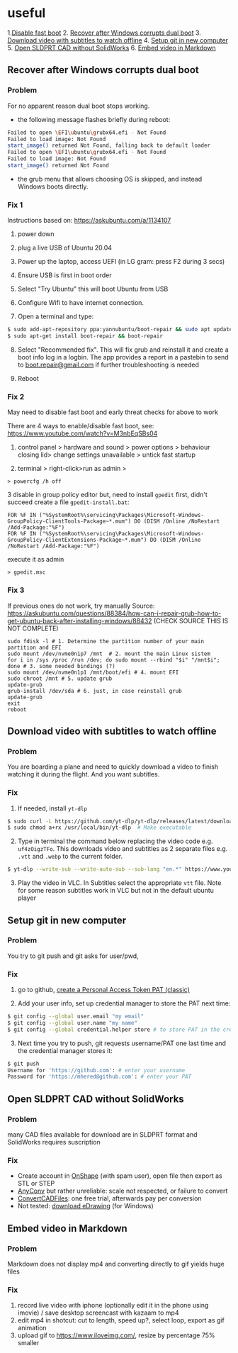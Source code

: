 # useful
1.[Disable fast boot](#disable-fast-boot)
2. [Recover after Windows corrupts dual boot](#recover-after-windows-corrupts-dual-boot)
3. [Download video with subtitles to watch offline](#download-video-with-subtitles-to-watch-offline)
4. [Setup git in new computer](#setup-git-in-new-computer)
5. [Open SLDPRT CAD without SolidWorks](#open-sldprt-cad-without-solidworks)
6. [Embed video in Markdown](#embed-video-in-markdown)


## Recover after Windows corrupts dual boot

### Problem
For no apparent reason dual boot stops working.
- the following message flashes briefly during reboot:

```bash
Failed to open \EFI\ubuntu\grubx64.efi - Not Found  
Failed to load image: Not Found    
start_image() returned Not Found, falling back to default loader
Failed to open \EFI\ubuntu\grubx64.efi - Not Found  
Failed to load image: Not Found    
start_image() returned Not Found
```
- the grub menu that allows choosing OS is skipped, and instead Windows boots directly.

### Fix 1

Instructions based on: https://askubuntu.com/a/1134107

1. power down 

2. plug a live USB of Ubuntu 20.04 

3. Power up the laptop, access UEFI (in LG gram: press F2 during 3 secs)

4. Ensure USB is first in boot order

5. Select "Try Ubuntu" this will boot Ubuntu from USB

6. Configure Wifi to have internet connection.

7. Open a terminal and type:

```bash
$ sudo add-apt-repository ppa:yannubuntu/boot-repair && sudo apt update
$ sudo apt-get install boot-repair && boot-repair
```

8. Select "Recommended fix". This will fix grub and reinstall it and create a boot info log in a logbin.
The app provides a report in a pastebin to send to boot.repair@gmail.com if further troubleshooting is needed

10. Reboot

### Fix 2

May need to disable fast boot and early threat checks for above to work

There are 4 ways to enable/disable fast boot, see:  https://www.youtube.com/watch?v=M3nbEqSBs04

1) control panel > hardware and sound > power options > behaviour closing lid> change settings unavailable > untick fast startup

2. terminal > right-click>run as admin > 

```shell
> powercfg /h off
```
3 disable in group policy editor 
but, need to install `gpedit` first, didn't succeed 
create a file `gpedit-install.bat`:
```
FOR %F IN ("%SystemRoot%\servicing\Packages\Microsoft-Windows-GroupPolicy-ClientTools-Package~*.mum") DO (DISM /Online /NoRestart /Add-Package:"%F")
FOR %F IN ("%SystemRoot%\servicing\Packages\Microsoft-Windows-GroupPolicy-ClientExtensions-Package~*.mum") DO (DISM /Online /NoRestart /Add-Package:"%F")
```
execute it as admin
```
> gpedit.msc
```

### Fix 3

If previous ones do not work, try manually
Source: https://askubuntu.com/questions/88384/how-can-i-repair-grub-how-to-get-ubuntu-back-after-installing-windows/88432
(CHECK SOURCE THIS IS NOT COMPLETE)

```
sudo fdisk -l # 1. Determine the partition number of your main partition and EFI
sudo mount /dev/nvme0n1p7 /mnt  # 2. mount the main Linux sistem
for i in /sys /proc /run /dev; do sudo mount --rbind "$i" "/mnt$i"; done # 3. some needed bindings (?)
sudo mount /dev/nvme0n1p1 /mnt/boot/efi # 4. mount EFI
sudo chroot /mnt # 5. update grub
update-grub
grub-install /dev/sda # 6. just, in case reinstall grub
update-grub
exit
reboot
```
## Download video with subtitles to watch offline

### Problem
You are boarding a plane and need to quickly download a video to finish watching it during the flight. And you want subtitles.

### Fix

1. If needed, install `yt-dlp`

```bash
$ sudo curl -L https://github.com/yt-dlp/yt-dlp/releases/latest/download/yt-dlp -o /usr/local/bin/yt-dlp
$ sudo chmod a+rx /usr/local/bin/yt-dlp  # Make executable
```
2. Type in terminal the command below replacing the video code e.g. `uf4zOigzTFo`. This downloads video and subtitles as 2 separate files e.g. `.vtt` and `.webp` to the current folder.

```bash
$ yt-dlp --write-sub --write-auto-sub --sub-lang "en.*" https://www.youtube.com/watch?v=uf4zOigzTFo
```

3. Play the video in VLC. In Subtitles select the appropriate `vtt` file. Note for some reason subtitles work in VLC but not in the default ubuntu player

## Setup git in new computer

### Problem 
You try to git push and git asks for user/pwd, 

### Fix

1. go to github, [create a Personal Access Token PAT (classic)](https://docs.github.com/en/authentication/keeping-your-account-and-data-secure/managing-your-personal-access-tokens#creating-a-personal-access-token-classic)

2. Add your user info, set up credential manager to store the PAT next time:
```bash
$ git config --global user.email "my email"
$ git config --global user.name "my name"
$ git config --global credential.helper store # to store PAT in the credential manager
```
3. Next time you try to push, git requests username/PAT one last time and the credential manager stores it:
```bash
$ git push
Username for 'https://github.com': # enter your username
Password for 'https://mhered@github.com': # enter your PAT
```

## Open SLDPRT CAD without SolidWorks

### Problem
many CAD files available for download are in SLDPRT format and SolidWorks requires suscription

### Fix
* Create account in [OnShape](https://cad.onshape.com/) (with spam user), open file then export as STL or STEP
* [AnyConv](https://anyconv.com/) but rather unreliable: scale not respected, or failure to convert 
* [ConvertCADFiles](https://convertcadfiles.com/): one free trial, afterwards pay per conversion
* Not tested: [download eDrawing](https://www.solidworks.com/support/free-downloads) (for Windows)

## Embed video in Markdown

### Problem
Markdown does not display mp4 and converting directly to gif yields huge files

### Fix
1. record live video with iphone (optionally edit it in the phone using imovie) / save desktop screencast with kazaam to mp4 
2. edit mp4 in shotcut: cut to length, speed up?, select loop, export as gif animation
3. upload gif to https://www.iloveimg.com/, resize by percentage 75% smaller
